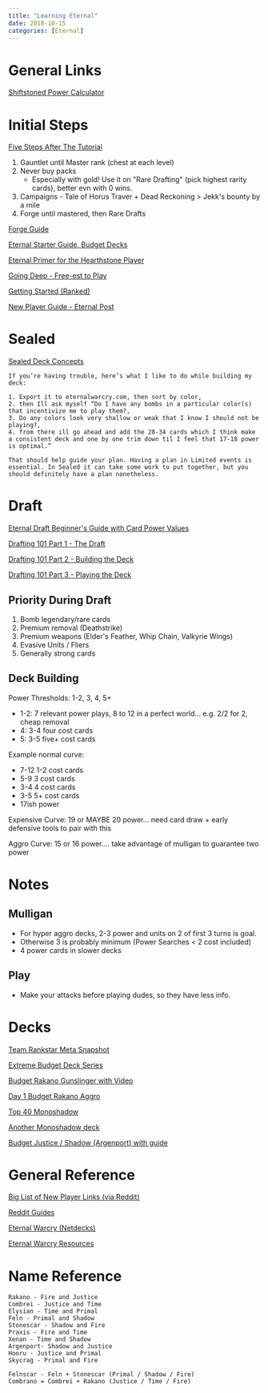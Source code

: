 ```yaml
---
title: "Learning Eternal"
date: 2018-10-15
categories: [Eternal]
---
```


# General Links

[Shiftstoned Power Calculator](https://www.shiftstoned.com/epc/)

# Initial Steps

[Five Steps After The Tutorial](https://eternaltitans.com/a-rockpackers-guide-for-new-players/)
1. Gauntlet until Master rank (chest at each level)
1. Never buy packs
    - Especially with gold! Use it on "Rare Drafting" (pick highest rarity cards), better evn with 0 wins.
2. Campaigns - Tale of Horus Traver + Dead Reckoning > Jekk's bounty by a mile
3. Forge until mastered, then Rare Drafts

[Forge Guide](https://rngeternal.com/2017/04/01/scions-school-getting-started-ii-forge/)

[Eternal Starter Guide, Budget Decks](https://www.a-space-games.com/eternal-starter-guide)

[Eternal Primer for the Hearthstone Player](https://www.numotgaming.com/eternal-primer-hearthstone-player/)

[Going Deep - Free-est to Play](https://rngeternal.com/2017/10/01/going-deep-free-est-to-play/)

[Getting Started (Ranked)](https://rngeternal.com/2017/04/22/scions-school-getting-started-iii-ranked/)

[New Player Guide - Eternal Post](https://theeternalpost.com/player-guides/new-player-guide)

# Sealed

[Sealed Deck Concepts](https://teamrankstar.com/eternal-sealed-deck-concepts/)

```
If you’re having trouble, here’s what I like to do while building my deck: 

1. Export it to eternalwarcry.com, then sort by color, 
2. then Ill ask myself “Do I have any bombs in a particular color(s) that incentivize me to play them?, 
3. Do any colors look very shallow or weak that I know I should not be playing?, 
4. from there ill go ahead and add the 28-34 cards which I think make a consistent deck and one by one trim down til I feel that 17-18 power is optimal.”  

That should help guide your plan. Having a plan in Limited events is essential. In Sealed it can take some work to put together, but you should definitely have a plan nonetheless.
```

# Draft

[Eternal Draft Beginner's Guide with Card Power Values](http://www.numotgaming.com/eternal-draft-beginners-guide/)

[Drafting 101 Part 1 - The Draft](https://rngeternal.com/2017/09/21/drafting-101-part-1/)

[Drafting 101 Part 2 - Building the Deck](https://rngeternal.com/2017/09/28/drafting-101-part-2-building-the-deck/)

[Drafting 101 Part 3 - Playing the Deck](https://rngeternal.com/2017/10/05/drafting-101-part-3-playing-the-deck/)

## Priority During Draft

1. Bomb legendary/rare cards
2. Premium removal (Deathstrike)
3. Premium weapons (Elder's Feather, Whip Chain, Valkyrie Wings)
4. Evasive Units / Fliers
5. Generally strong cards

## Deck Building

Power Thresholds: 1-2, 3, 4, 5+

- 1-2: 7 relevant power plays, 8 to 12 in a perfect world... e.g. 2/2 for 2, cheap removal
- 4: 3-4 four cost cards
- 5: 3-5 five+ cost cards

Example normal curve:
- 7-12 1-2 cost cards
- 5-9 3 cost cards
- 3-4 4 cost cards
- 3-5 5+ cost cards
- 17ish power

Expensive Curve: 19 or MAYBE 20 power... need card draw + early defensive tools to pair with this

Aggro Curve: 15 or 16 power.... take advantage of mulligan to guarantee two power

# Notes

## Mulligan

- For hyper aggro decks, 2-3 power and units on 2 of first 3 turns is goal.
- Otherwise 3 is probably minimum (Power Searches < 2 cost included)
- 4 power cards in slower decks

## Play

- Make your attacks before playing dudes, so they have less info.


# Decks

[Team Rankstar Meta Snapshot](https://teamrankstar.com/eternal-meta-snapshot-2/)

[Extreme Budget Deck Series](https://theeternalpost.com/competitive-play/budget-decks/extreme/article)

[Budget Rakano Gunslinger with Video](https://eternalwarcry.com/decks/details/j70Md0G1kBc/budget-rakano-gunslinger-w-video-showcase)

[Day 1 Budget Rakano Aggro](https://eternalwarcry.com/decks/details/jcd6DPbYn8s/day-1-budget-rakano)

[Top 40 Monoshadow](https://eternalwarcry.com/decks/details/rI1O6185IDw/into-the-shadowlands-top-40-masters)

[Another Monoshadow deck](https://eternalwarcry.com/decks/details/cnQD0frp0so/masters-mono-shadow)

[Budget Justice / Shadow (Argenport) with guide](https://eternalwarcry.com/decks/details/S071ykERwhs/budget-argenport-deck-w-video-deck-tech-explanation)

# General Reference

[Big List of New Player Links (via Reddit)](https://www.reddit.com/r/EternalCardGame/comments/6q9f39/the_big_giant_list_of_new_player_links/?st=j610jh2f&sh=5fd74367)

[Reddit Guides](https://www.reddit.com/r/EternalCardGame/wiki/guides)

[Eternal Warcry (Netdecks)](https://eternalwarcry.com/)

[Eternal Warcry Resources](https://eternalwarcry.com/resources)

# Name Reference

    Rakano - Fire and Justice
    Combrei - Justice and Time
    Elysian - Time and Primal
    Feln - Primal and Shadow
    Stonescar - Shadow and Fire    
    Praxis - Fire and Time
    Xenan - Time and Shadow
    Argenport- Shadow and Justice
    Hooru - Justice and Primal
    Skycrag - Primal and Fire

    Felnscar - Feln + Stonescar (Primal / Shadow / Fire)
    Combrano = Combrei + Rakano (Justice / Time / Fire)

